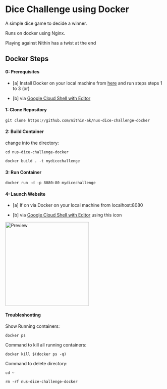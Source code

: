 # Dice Challenge using Docker

A simple dice game to decide a winner.

Runs on docker using Nginx.

Playing against Nithin has a twist at the end

## Docker Steps

#### 0: Prerequisites

* [a] Install Docker on your local machine from [here](https://www.docker.com) and run steps steps 1 to 3 (or)

* [b] via [Google Cloud Shell with Editor](https://ssh.cloud.google.com/cloudshell/editor?hl=en_GB&fromcloudshell=true)

#### 1: Clone Repository

`git clone https://github.com/nithin-ak/nus-dice-challenge-docker`

#### 2: Build Container

change into the directory:

`cd nus-dice-challenge-docker`

`docker build . -t mydicechallenge`

#### 3: Run Container

`docker run -d -p 8080:80 mydicechallenge`

#### 4: Launch Website

* [a] If on via Docker on your local machine from localhost:8080

* [b] via [Google Cloud Shell with Editor](https://ssh.cloud.google.com/cloudshell/editor?hl=en_GB&fromcloudshell=true) using this icon

<img width="265" alt="Preview" src="https://user-images.githubusercontent.com/79146002/205598104-740ade52-6a05-4cc2-8ec5-5b58489e8605.png">

#### Troubleshooting

Show Running containers:

`docker ps`

Command to kill all running containers:

`docker kill $(docker ps -q)`

Command to delete directory:

`cd ~`

`rm -rf nus-dice-challenge-docker`
